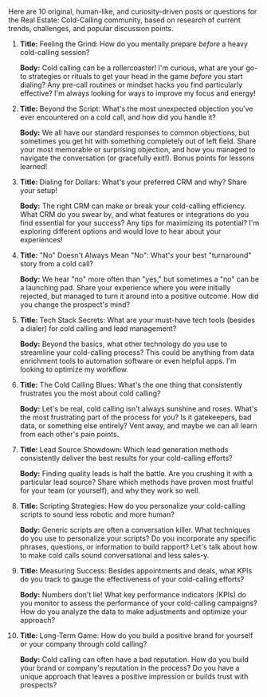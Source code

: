Here are 10 original, human-like, and curiosity-driven posts or questions for the Real Estate: Cold-Calling community, based on research of current trends, challenges, and popular discussion points.

1.  **Title:** Feeling the Grind: How do you mentally prepare *before* a heavy cold-calling session?

    **Body:** Cold calling can be a rollercoaster! I'm curious, what are your go-to strategies or rituals to get your head in the game *before* you start dialing? Any pre-call routines or mindset hacks you find particularly effective? I'm always looking for ways to improve my focus and energy!

2.  **Title:** Beyond the Script: What's the most unexpected objection you've ever encountered on a cold call, and how did you handle it?

    **Body:** We all have our standard responses to common objections, but sometimes you get hit with something completely out of left field. Share your most memorable or surprising objection, and how you managed to navigate the conversation (or gracefully exit!). Bonus points for lessons learned!

3.  **Title:** Dialing for Dollars: What's your preferred CRM and why? Share your setup!

    **Body:** The right CRM can make or break your cold-calling efficiency. What CRM do you swear by, and what features or integrations do you find essential for your success? Any tips for maximizing its potential? I'm exploring different options and would love to hear about your experiences!

4.  **Title:** "No" Doesn't Always Mean "No": What's your best "turnaround" story from a cold call?

    **Body:** We hear "no" more often than "yes," but sometimes a "no" can be a launching pad. Share your experience where you were initially rejected, but managed to turn it around into a positive outcome. How did you change the prospect's mind?

5.  **Title:** Tech Stack Secrets: What are your must-have tech tools (besides a dialer) for cold calling and lead management?

    **Body:** Beyond the basics, what other technology do you use to streamline your cold-calling process? This could be anything from data enrichment tools to automation software or even helpful apps. I'm looking to optimize my workflow.

6.  **Title:** The Cold Calling Blues: What's the one thing that consistently frustrates you the most about cold calling?

    **Body:** Let's be real, cold calling isn't always sunshine and roses. What's the most frustrating part of the process for you? Is it gatekeepers, bad data, or something else entirely? Vent away, and maybe we can all learn from each other's pain points.

7.  **Title:** Lead Source Showdown: Which lead generation methods consistently deliver the best results for your cold-calling efforts?

    **Body:** Finding quality leads is half the battle. Are you crushing it with a particular lead source? Share which methods have proven most fruitful for your team (or yourself), and why they work so well.

8.  **Title:** Scripting Strategies: How do you personalize your cold-calling scripts to sound less robotic and more human?

    **Body:** Generic scripts are often a conversation killer. What techniques do you use to personalize your scripts? Do you incorporate any specific phrases, questions, or information to build rapport? Let's talk about how to make cold calls sound conversational and less sales-y.

9.  **Title:** Measuring Success: Besides appointments and deals, what KPIs do you track to gauge the effectiveness of your cold-calling efforts?

    **Body:** Numbers don't lie! What key performance indicators (KPIs) do you monitor to assess the performance of your cold-calling campaigns? How do you analyze the data to make adjustments and optimize your approach?

10. **Title:** Long-Term Game: How do you build a positive brand for yourself or your company through cold calling?

    **Body:** Cold calling can often have a bad reputation. How do you build your brand or company's reputation in the process? Do you have a unique approach that leaves a positive impression or builds trust with prospects?